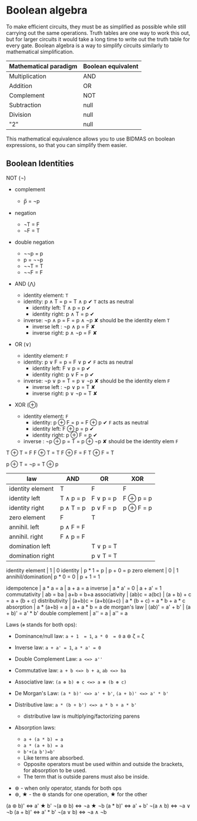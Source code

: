 # Boolean algebra

To make efficient circuits, they must be as simplified as possible while still carrying out the same operations. Truth tables are one way to work this out, but for larger circuits it would take a long time to write out the truth table for every gate. Boolean algebra is a way to simplify circuits similarly to mathematical simplification.

| Mathematical paradigm | Boolean equivalent |
|-----------------------|--------------------|
| Multiplication        | AND                |
| Addition              | OR                 |
| Complement            | NOT                |
| Subtraction           | null               |
| Division              | null               |
| "2"                   | null               |

This mathematical equivalence allows you to use BIDMAS on boolean expressions, so that you can simplify them easier.


## Boolean Identities

NOT (¬)
  - complement
    - p̅ = ¬p
  - negation
    - ¬T = F
    - ¬F = T
  - double negation
    - ¬¬p = p
    - p = ¬¬p
    - ¬¬T = T
    - ¬¬F = F
- AND (⋀)
  - identity element: `T`
  - identity: p ∧ T = p = T ∧ p      ✔ `T` acts as neutral
    - identity left:  T ∧ p = p      ✔
    - identity right: p ∧ T = p      ✔
  - inverse: ¬p ∧ p = F = p ∧ ¬p     ✘ should be the identity elem `T`
    - inverse left : ¬p ∧ p = F      ✘
    - inverse right: p ∧ ¬p = F      ✘

- OR (∨)
  - identity element: `F`
  - identity: p ∨ F = p = F ∨ p      ✔ `F` acts as neutral
    - identity left:  F ∨ p = p      ✔
    - identity right: p ∨ F = p      ✔
  - inverse: ¬p ∨ p = T = p ∨ ¬p     ✘ should be the identity elem `F`
    - inverse left : ¬p ∨ p = T      ✘
    - inverse right: p ∨ ¬p = T      ✘

- XOR (⊕)
  - identity element: `F`
    - identity: p ⊕ F = p = F ⊕ p   ✔ `F` acts as neutral
    - identity left:  F ⊕ p = p     ✔
    - identity right: p ⊕ F = p     ✔
  - inverse : ¬p ⊕ p = T = p ⊕ ¬p   ✘ should be the identity elem `F`


T ⊕ T = F
F ⊕ T = T
F ⊕ F = F
T ⊕ F = T


p ⊕ T = ¬p = T ⊕ p




law               | AND              | OR            | XOR
------------------|------------------|---------------|------------------
identity element  | T                | F             | F
identity left     | T ∧ p = p        | F ∨ p = p     | F ⊕ p = p
identity right    | p ∧ T = p        | p ∨ F = p     | p ⊕ F = p
zero element      | F                | T             | 
annihil. left     | p ∧ F = F        |
annihil. right    | F ∧ p = F        |
domination left   |                  | T ∨ p = T
domination right  |                  | p ∨ T = T


identity element  | 1                | 0
identity          | p * 1 = p        | p + 0 = p
zero element      | 0                | 1
annihil/domination| p * 0 = 0        | p + 1 = 1


idempotence       | a * a = a           | a + a = a
inverse           | a * a' = 0          | a + a' = 1
commutativity     | ab = ba             | a+b = b+a
associativity     | (ab)c = a(bc)       | (a + b) + c = a + (b + c)
distributivity    | (a+b)c = (a+b)(a+c) | a * (b + c) = a * b + a * c
absorption        | a * (a+b) = a       | a + a * b = a
de morgan's law   | (ab)' = a' + b'     | (a + b)' = a' * b'
double complement | a'' = a             | a'' = a


Laws (`⊛` stands for both ops):

- Dominance/null law:    `a + 1  = 1`, `a * 0  = 0`
  a ⊛ ζ = ζ

- Inverse law:           `a + a' = 1`, `a * a' = 0`

- Double Complement Law: `a <=> a''`

- Commutative law:       `a + b <=> b + a`, `ab <=> ba`

- Associative law:       `(a ⊛ b) ⊛ c <=> a ⊛ (b ⊛ c)`

- De Morgan's Law:       `(a * b)' <=> a' + b'`,
                         `(a + b)' <=> a' * b'`

- Distributive law:      `a * (b + b') <=> a * b + a * b'`
  - distributive law is multiplying/factorizing parens

- Absorption laws:
  - `a + (a * b) = a`
  - `a * (a + b) = a`
  - `b'+(a b')=b'`
  - Like terms are absorbed.
  - Opposite operators must be used within and outside 
    the brackets, for absorption to be used.
  - The term that is outside parens must also be inside.


* ⊛ - when only operator, stands for both ops
* ⊛, ★ - the ⊛ stands for one operation, ★ for the other

(a ⊛ b)' <=> a' ★ b'       ¬(a ⊛ b) <=> ¬a ★ ¬b
 (a * b)' <=> a' + b'        ¬(a ∧ b) <=> ¬a ∨ ¬b
 (a + b)' <=> a' * b'        ¬(a ∨ b) <=> ¬a ∧ ¬b
